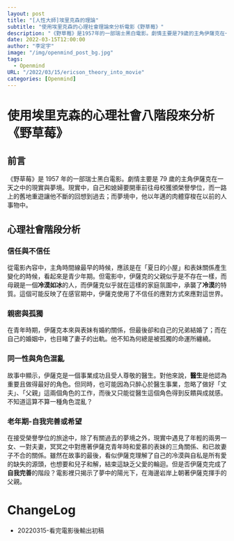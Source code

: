 ```yaml
---
layout: post
title: "[人性大師]埃里克森的理論"
subtitle: "使用埃里克森的心理社會理論來分析電影《野草莓》"
description: "《野草莓》是1957年的一部瑞士黑白電影。劇情主要是79歲的主角伊薩克在一天之中的現實與夢境。"
date: 2022-03-15T12:00:00
author: "李定宇"
image: "/img/openmind_post_bg.jpg"
tags:
  - Openmind
URL: "/2022/03/15/ericson_theory_into_movie"
categories: [Openmind]
---
```


# 使用埃里克森的心理社會八階段來分析《野草莓》

## 前言

《野草莓》是 1957 年的一部瑞士黑白電影。劇情主要是 79 歲的主角伊薩克在一天之中的現實與夢境。現實中，自己和媳婦要開車前往母校獲頒榮譽學位，而一路上的舊地重遊讓他不斷的回想到過去；而夢境中，他以年邁的肉體穿梭在以前的人事物中。

## 心理社會階段分析

### 信任與不信任

從電影內容中，主角時間線最早的時候，應該是在「夏日的小屋」和表妹關係產生變化的時候，看起來是青少年期。但電影中，伊薩克的父親似乎是不存在一樣，而母親是一個**冷漠如冰**的人，而伊薩克似乎就在這樣的家庭氛圍中，承襲了**冷漠**的特質。這個可能反映了在感官期中，伊薩克使用了不信任的應對方式來應對這世界。

### 親密與孤獨

在青年時期，伊薩克本來與表妹有婚約關係，但最後卻和自己的兄弟結婚了；而在自己的婚姻中，也目睹了妻子的出軌。他不知為何總是被孤獨的命運所纏繞。

### 同一性與角色混亂

故事中顯示，伊薩克是一個事業成功且受人尊敬的醫生。對他來說，**醫生**是他認為重要且做得最好的角色。但同時，也可能因為只醉心於醫生事業，忽略了做好「丈夫」、「父親」這兩個角色的工作，而後又只能從醫生這個角色得到反饋與成就感。不知道這算不算一種角色混亂？

### 老年期-自我完善或希望

在接受榮譽學位的旅途中，除了有關過去的夢境之外，現實中遇見了年輕的兩男一女、一對夫妻，冥冥之中對應著伊薩克青年時和愛慕的表妹的三角關係、和已故妻子不合的關係。雖然在故事的最後，看似伊薩克理解了自己的冷漠與自私是所有愛的缺失的源頭，也想要和兒子和解，結束這缺乏父愛的輪迴。但是否伊薩克完成了**自我完善**的階段？電影裡只揭示了夢中的陽光下，在海邊岩岸上朝著伊薩克揮手的父親。

# ChangeLog

- 20220315-看完電影後輸出初稿
